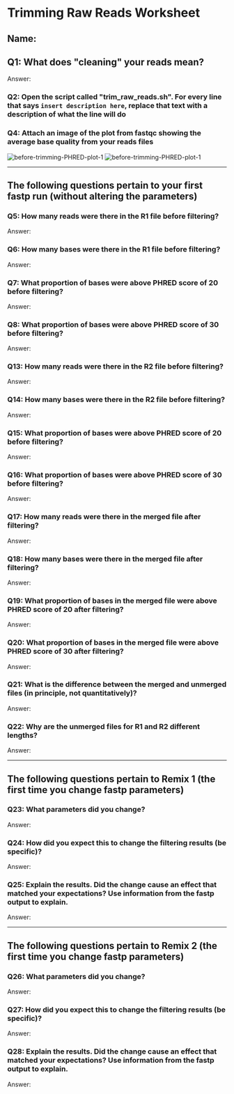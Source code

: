 # Trimming Raw Reads Worksheet

<!--- Write name below --->
## Name: 

<!--- For this worksheet, answer the following questions--->

## Q1: What does "cleaning" your reads mean?
Answer:

### Q2: Open the script called "trim_raw_reads.sh". For every line that says ```insert description here```, replace that text with a description of what the line will do

### Q4: Attach an image of the plot from fastqc showing the average base quality from your reads files
![before-trimming-PHRED-plot-1](./images/<plot-for-reads1>)
![before-trimming-PHRED-plot-1](./images/<plot-for-reads2>)

---

## The following questions pertain to your first fastp run (without altering the parameters)
### Q5: How many reads were there in the R1 file before filtering?
Answer:
### Q6: How many bases were there in the R1 file before filtering?
Answer:
### Q7: What proportion of bases were above PHRED score of 20 before filtering?
Answer: 
### Q8: What proportion of bases were above PHRED score of 30 before filtering?
Answer: 

### Q13: How many reads were there in the R2 file before filtering?
Answer:
### Q14: How many bases were there in the R2 file before filtering?
Answer:
### Q15: What proportion of bases were above PHRED score of 20 before filtering?
Answer: 
### Q16: What proportion of bases were above PHRED score of 30 before filtering?
Answer: 

### Q17: How many reads were there in the merged file after filtering?
Answer:
### Q18: How many bases were there in the merged file after filtering?
Answer:
### Q19: What proportion of bases in the merged file were above PHRED score of 20 after filtering?
Answer: 
### Q20: What proportion of bases in the merged file were above PHRED score of 30 after filtering?
Answer: 

### Q21: What is the difference between the merged and unmerged files (in principle, not quantitatively)?
Answer:
### Q22: Why are the unmerged files for R1 and R2 different lengths?
Answer:

---

## The following questions pertain to Remix 1 (the first time you change fastp parameters)
### Q23: What parameters did you change?
Answer: 
### Q24: How did you expect this to change the filtering results (be specific)?
Answer: 
### Q25: Explain the results. Did the change cause an effect that matched your expectations? Use information from the fastp output to explain.
Answer: 

---

## The following questions pertain to Remix 2 (the first time you change fastp parameters)
### Q26: What parameters did you change?
Answer: 
### Q27: How did you expect this to change the filtering results (be specific)?
Answer: 
### Q28: Explain the results. Did the change cause an effect that matched your expectations? Use information from the fastp output to explain.
Answer: 

